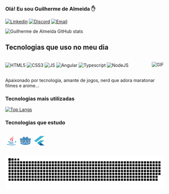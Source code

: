 

### Olá! Eu sou Guilherme de Almeida ✋ 

[![Linkedin](https://img.shields.io/badge/LinkedIn-0077B5?style=for-the-badge&logo=linkedin&logoColor=white)](https://github.com/guilherme-preda)
[![Discord](https://img.shields.io/badge/Discord-7289DA?style=for-the-badge&logo=discord&logoColor=white)]()
[![Email](https://img.shields.io/badge/Gmail-D14836?style=for-the-badge&logo=gmail&logoColor=white)](mailto:guilhermealmeida970@gmail.com)


![Guilherme de Almeida GitHub stats](https://github-readme-stats.vercel.app/api?username=guilherme-preda&show_icons=true&theme=dark)

## Tecnologias que uso no meu dia
<div style="display: inline_block"><br/>
    <img align="center" alt="HTML5" src="https://img.shields.io/badge/HTML5-E34F26?style=for-the-badge&logo=html5&logoColor=white" />
    <img align="center" alt="CSS3" src="https://img.shields.io/badge/CSS3-1572B6?style=for-the-badge&logo=css3&logoColor=white" />
    <img align="center" alt="JS" src="https://img.shields.io/badge/JavaScript-323330?style=for-the-badge&logo=javascript&logoColor=F7DF1E" />
    <img align="center" alt="Angular" src="https://img.shields.io/badge/AngularJS-E23237?style=for-the-badge&logo=angularjs&logoColor=white" />
    <img align="center" alt="Typescript" src="https://img.shields.io/badge/TypeScript-007ACC?style=for-the-badge&logo=typescript&logoColor=white" />
    <img align="center" alt="NodeJS" src="https://img.shields.io/badge/Node.js-43853D?style=for-the-badge&logo=node.js&logoColor=white" />
    <img align="right" alt="GIF" src="https://media.discordapp.net/attachments/788843648913506324/884533664782909521/Find__Share_on_GIPHY.gif">
</div><br/>

Apaixonado por tecnologia, amante de jogos, nerd que adora maratonar filmes e anime... 


### Tecnologias mais utilizadas
[![Top Langs](https://github-readme-stats.vercel.app/api/top-langs/?username=guilherme-preda&theme=dark)](https://github.com/guilherme-preda?tab=repositories)

### Tecnologias que estudo
<div style="display: inline_block"><br/>
    <img align="center" alt="Gabriel-JAVA" height="30" width="40" src="https://raw.githubusercontent.com/devicons/devicon/master/icons/java/java-original.svg">
    <img align="center" alt="Gabriel-godot" height="30" width="40" src="https://raw.githubusercontent.com/devicons/devicon/master/icons/godot/godot-original.svg">
    <img align="center" alt="Gabriel-flutter" height="30" width="40" src="https://raw.githubusercontent.com/devicons/devicon/master/icons/flutter/flutter-original.svg">    
</div><br/>

![Snake animation](https://github.com/guilherme-preda/guilherme-preda/blob/output/github-contribution-grid-snake.svg)


